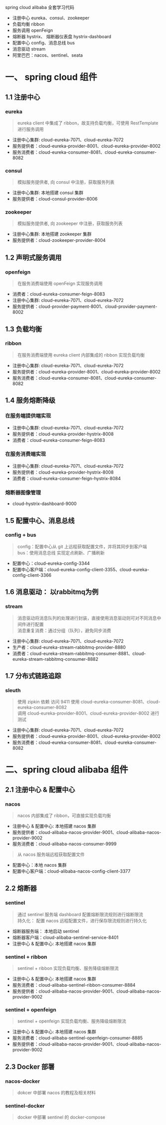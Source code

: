 spring cloud alibaba 全套学习代码
- 注册中心 eureka、consul、zookeeper
- 负载均衡 ribbon
- 服务调用 openFeign
- 熔断器 hystrix、 熔断器仪表盘 hystrix-dashboard
- 配置中心 config、消息总线 bus
- 消息驱动 stream
- 阿里巴巴：nacos、sentinel、seata

# 一、 spring cloud 组件
## 1.1 注册中心
### eureka
> eureka client 中集成了 ribbon，故支持负载均衡，可使用 RestTemplate 进行服务调用
- 注册中心集群: cloud-eureka-7071、cloud-eureka-7072
- 服务提供者：cloud-eureka-provider-8001、cloud-eureka-provider-8002
- 服务消费者：cloud-eureka-consumer-8081、cloud-eureka-consumer-8082
### consul
> 模拟服务提供者, 向 consul 中注册，获取服务列表
- 注册中心集群: 本地搭建 consul 集群
- 服务提供者：cloud-consul-provider-8006
### zookeeper
> 模拟服务提供者, 向 zookeeper 中注册，获取服务列表
- 注册中心集群: 本地搭建 zookeeper 集群
- 服务提供者：cloud-zookeeper-provider-8004

## 1.2 声明式服务调用
### openfeign
> 在服务消费端使用 openFeign 实现服务调用
- 消费者：cloud-eureka-consumer-feign-8083
- 注册中心集群: cloud-eureka-7071、cloud-eureka-7072
- 服务提供者：cloud-provider-payment-8001、cloud-provider-payment-8002

## 1.3 负载均衡
### ribbon 
> 在服务消费端使用 eureka client 内部集成的 ribbon 实现负载均衡
- 注册中心集群: cloud-eureka-7071、cloud-eureka-7072
- 服务提供者：cloud-eureka-provider-8001、cloud-eureka-provider-8002
- 服务消费者：cloud-eureka-consumer-8081、cloud-eureka-consumer-8082

## 1.4 服务熔断降级
### 在服务端提供端实现
- 注册中心集群: cloud-eureka-7071、cloud-eureka-7072
- 服务提供者：cloud-eureka-provider-hystrix-8008
- 消费者：cloud-eureka-consumer-feign-8083
### 在服务消费端实现
- 注册中心集群: cloud-eureka-7071、cloud-eureka-7072
- 服务提供者：cloud-eureka-provider-hystrix-8008
- 消费者：cloud-eureka-consumer-feign-hystrix-8084
### 熔断器图像管理
- cloud-hystrix-dashboard-9000

## 1.5 配置中心、消息总线
### config + bus
> config：配置中心从 git 上远程获取配置文件，并将其同步到客户端\
> bus：使用消息总线 实现定点刷新、广播刷新
- 配置中心：cloud-eureka-config-3344
- 配置中心客户端：cloud-eureka-config-client-3355、cloud-eureka-config-client-3366

## 1.6 消息驱动： 以rabbitmq为例
### stream
> 消息驱动将消息队列的处理进行封装，直接使用消息驱动则可对不同消息中间件进行配置\
> 消息重复消费：通过分组（队列），避免同步消费
- 注册中心集群: cloud-eureka-7071、cloud-eureka-7072
- 生产者：cloud-eureka-stream-rabbitmq-provider-8880
- 消费者：cloud-eureka-stream-rabbitmq-consumer-8881、cloud-eureka-stream-rabbitmq-consumer-8882

## 1.7 分布式链路追踪
### sleuth
> 使用 zipkin 依赖 访问 9411
> 使用 cloud-eureka-consumer-8081、cloud-eureka-consumer-8082 \
> 调用 cloud-eureka-provider-8001、cloud-eureka-provider-8002 进行测试
- 注册中心集群: cloud-eureka-7071、cloud-eureka-7072
- 服务提供者：cloud-eureka-provider-8001、cloud-eureka-provider-8002
- 服务消费者：cloud-eureka-consumer-8081、cloud-eureka-consumer-8082

# 二、spring cloud alibaba 组件
## 2.1 注册中心 & 配置中心
### nacos
> nacos 内部集成了 ribbon，可直接实现负载均衡 
- 注册中心 & 配置中心: 本地搭建 nacos 集群
- 服务提供者：cloud-alibaba-nacos-provider-9001、cloud-alibaba-nacos-provider-9002
- 服务消费者：cloud-alibaba-nacos-consumer-9999
> 从 nacos 服务端远程获取配置文件
- 配置中心：本地 nacos 集群 
- 配置中心客户端：cloud-alibaba-nacos-config-client-3377

## 2.2 熔断器
### sentinel
> 通过 sentinel 服务端 dashboard 配置熔断限流规则进行熔断限流 \
> 持久化： 配置 nacos 远程配置文件，进行保存限流规则进行持久化
- 熔断器服务端： 本地启动 sentinel
- 熔断器客户端：cloud-alibaba-sentinel-service-8401
- 注册中心 & 配置中心: 本地搭建 nacos 集群

### sentinel + ribbon
> sentinel + ribbon 实现负载均衡、服务降级熔断限流
- 注册中心 & 配置中心: 本地搭建 nacos 集群
- 服务消费者：cloud-alibaba-sentinel-ribbon-consumer-8884
- 服务提供者：cloud-alibaba-nacos-provider-9001、cloud-alibaba-nacos-provider-9002

### sentinel + openfeign
> sentinel + openfeign 实现负载均衡、服务降级熔断限流
- 注册中心 & 配置中心: 本地搭建 nacos 集群
- 服务消费者：cloud-alibaba-sentinel-openfeign-consumer-8885
- 服务提供者：cloud-alibaba-nacos-provider-9001、cloud-alibaba-nacos-provider-9002

## 2.3 Docker 部署
### nacos-docker
>dokcer 中部署 nacos 的教程及相关材料

### sentinel-docker
> docker 中部署 sentinel 的 docker-compose